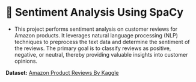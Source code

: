 # 📑 Sentiment Analysis Using SpaCy

- This project performs sentiment analysis on customer reviews for Amazon products. It leverages natural language processing (NLP)
techniques to preprocess the text data and determine the sentiment of the reviews. The primary goal is to classify reviews as positive,
negative, or neutral, thereby providing valuable insights into customer opinions.


**Dataset:** [Amazon Product Reviews By Kaggle](https://www.kaggle.com/datasets/datafiniti/consumer-reviews-of-amazon-products)

  
